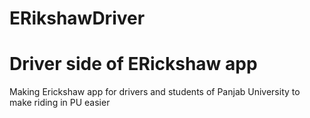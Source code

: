 # ERikshawDriver
# Driver side of ERickshaw app

 Making Erickshaw app for drivers and students of Panjab University to make riding in PU easier
 
